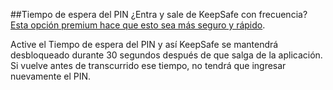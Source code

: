 ##Tiempo de espera del PIN
¿Entra y sale de KeepSafe con frecuencia? [Esta opción premium hace que esto sea más seguro y rápido](http://support.getkeepsafe.com/hc/articles/204056310).

Active el Tiempo de espera del PIN y así KeepSafe se mantendrá desbloqueado durante 30 segundos después de que salga de la aplicación. Si vuelve antes de transcurrido ese tiempo, no tendrá que ingresar nuevamente el PIN.
